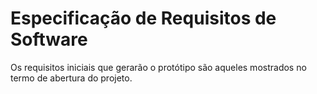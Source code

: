 # Especificação de Requisitos de Software

Os requisitos iniciais que gerarão o protótipo são aqueles mostrados no termo de abertura do projeto.

